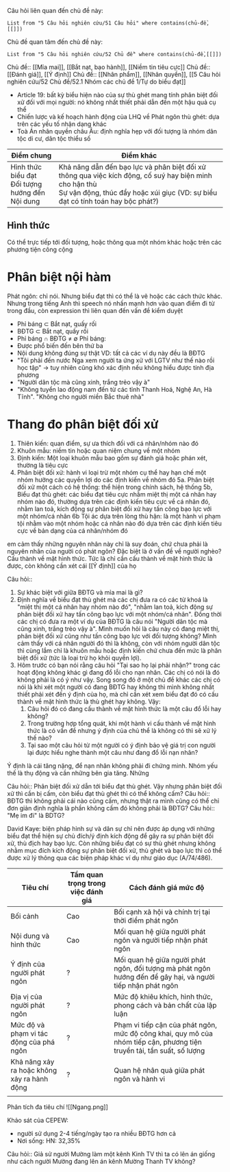 Câu hỏi liên quan đến chủ đề này:
```dataview
List from "5 Câu hỏi nghiên cứu/51 Câu hỏi" where contains(chủ-đề,[[]]) 
```

Chủ đề quan tâm đến chủ đề này:
```dataview
List from "5 Câu hỏi nghiên cứu/52 Chủ đề" where contains(chủ-đề,[[]]) 
```

Chủ đề:: [[Mỉa mai]], [[Bắt nạt, bạo hành]], [[Niềm tin tiêu cực]]
Chủ đề:: [[Đánh giá]], [[Ý định]]
Chủ đề:: [[Nhân phẩm]], [[Nhân quyền]], [[5 Câu hỏi nghiên cứu/52 Chủ đề/52.1 Nhóm các chủ đề 1/Tự do biểu đạt]]

- Article 19: bất kỳ biểu hiện nào của sự thù ghét mang tính phân biệt đối xử đối với mọi người: nó không nhất thiết phải dẫn đến một hậu quả cụ thể
- Chiến lược và kế hoạch hành động của LHQ về Phát ngôn thù ghét: dựa trên các yếu tố nhận dạng khác
- Toà Án nhân quyền châu Âu: định nghĩa hẹp với đối tượng là nhóm dân tộc di cư, dân tộc thiểu số
 
| Điểm chung                                            | Điểm khác                                                                                                                                                                                   |
| ----------------------------------------------------- | ------------------------------------------------------------------------------------------------------------------------------------------------------------------------------------------- |
| Hình thức biểu đạt<br>Đối tượng hướng đến<br>Nội dung | Khả năng dẫn đến bạo lực và phân biệt đối xử thông qua việc kích động, cố suý hay biện minh cho hận thù<br>Sự vận động, thúc đẩy hoặc xúi giục (VD: sự biểu đạt có tính toán hay bộc phát?) | 

## Hình thức
Có thể trực tiếp tới đối tượng, hoặc thông qua một nhóm khác hoặc trên các phương tiện công cộng

# Phân biệt nội hàm
Phát ngôn: chỉ nói. Nhưng biểu đạt thì có thể là vẽ hoặc các cách thức khác. Nhưng trong tiếng Anh thì speech nó nhấn mạnh hơn vào quan điểm đi từ trong đầu, còn expression thì liên quan đến vấn đề kiểm duyệt

- Phỉ báng ⊂ Bắt nạt, quấy rối
- BĐTG ⊂ Bắt nạt, quấy rối
- Phỉ báng ∩ BĐTG ≠ ∅
Phỉ báng: 
- Được phổ biến đến bên thứ ba
- Nội dung không đúng sự thật
VD: tất cả các ví dụ này đều là BĐTG
- "Tôi phải đến nước Nga xem người ta ứng xử với LGTV như thế nào rồi học tập" → tuy nhiên cũng khó xác định nếu không hiểu được tính địa phương
- "Người dân tộc mà cũng xinh, trắng trẻo vậy à" 
- "Không tuyển lao động nam đến từ các tỉnh Thanh Hoá, Nghệ An, Hà Tĩnh". "Không cho người miền Bắc thuê nhà" 
# Thang đo phân biệt đối xử
1. Thiên kiến: quan điểm, sự ưa thích đối với cá nhân/nhóm nào đó
2. Khuôn mẫu: niềm tin hoặc quan niệm chung về một nhóm
3. Định kiến: Một loại khuôn mẫu bao gồm sự đánh giá hoặc phán xét, thường là tiêu cực
4. Phân biệt đối xử: hành vi loại trừ một nhóm cụ thể hay hạn chế một nhóm hưởng các quyền lợi do các định kiến về nhóm đó
5a. Phân biệt đối xử một cách có hệ thống: thể hiện trong chính sách, hệ thống
5b, Biểu đạt thù ghét: các biểu đạt tiêu cực nhằm miệt thị một cá nhân hay nhóm nào đó, thường dựa trên các định kiến tiêu cực về cá nhân đó, nhằm lan toả, kích động sự phân biệt đối xử hay tấn công bạo lực với một nhóm/cá nhân
6b Tội ác dựa trên lòng thù hận: là một hành vi phạm tội nhằm vào một nhóm hoặc cá nhân nào đó dựa trên các định kiến tiêu cực về bản dạng của cá nhân/nhóm đó

em cảm thấy những nguyên nhân này chỉ là suy đoán, chứ chưa phải là nguyên nhân của người có phát ngôn? Đặc biệt là ở vấn đề về người nghèo?
Cấu thành về mặt hình thức. Tức là chỉ cần cấu thành về mặt hình thức là được, còn không cần xét cái [[Ý định]] của họ

Câu hỏi:: 
1. Sự khác biệt với giữa BĐTG và mỉa mai là gì? 
2. Định nghĩa về biểu đạt thù ghét mà các chị đưa ra có các từ khoá là "miệt thị một cá nhân hay nhóm nào đó", "nhằm lan toả, kích động sự phân biệt đối xử hay tấn công bạo lực với một nhóm/cá nhân". Đồng thời các chị có đưa ra một ví dụ của BĐTG là câu nói "Người dân tộc mà cũng xinh, trắng trẻo vậy à". Mình muốn hỏi là câu này có đang miệt thị, phân biệt đối xử cũng như tấn công bạo lực với đối tượng không? Mình cảm thấy với cá nhân người đó thì là không, còn với nhóm người dân tộc thì cùng lắm chỉ là khuôn mẫu hoặc định kiến chứ chưa đến mức là phân biệt đối xử (tức là loại trừ họ khỏi quyền lợi).
3. Hôm trước có bạn nói rằng câu hỏi "Tại sao họ lại phải nhận?" trong các hoạt động không khác gì đang đổ lỗi cho nạn nhân. Các chị có nói là đó không phải là có ý như vậy. Song song đó ở một chủ đề khác các chị có nói là khi xét một người có đang BĐTG hay không thì mình không nhất thiết phải xét đến ý định của họ, mà chỉ cần xét xem biểu đạt đó có cấu thành về mặt hình thức là thù ghét hay không. Vậy:
	1. Câu hỏi đó có đang cấu thành về mặt hình thức là một câu đổ lỗi hay không? 
	2. Trong trường hợp tổng quát, khi một hành vi cấu thành về mặt hình thức là có vấn đề nhưng ý định của chủ thể là không có thì sẽ xử lý thế nào?
	3. Tại sao một câu hỏi từ một người có ý định bảo vệ giá trị con người lại được hiểu nghe thành một câu như đang đổ lỗi nạn nhân?

Ý định là cái tăng nặng, để nạn nhân không phải đi chứng minh. Nhóm yếu thế là thụ động và cần những bên gia tăng. Những 

Câu hỏi:: Phân biệt đối xử dẫn tới biểu đạt thù ghét. Vậy nhưng phân biệt đối xử thì cần bị cấm, còn biểu đạt thù ghét thì có thể không cấm?
Câu hỏi:: BĐTG thì không phải cái nào cũng cấm, nhưng thật ra mình cũng có thể chỉ đơn giản định nghĩa là phần không cấm đó không phải là BĐTG?
Câu hỏi:: "Mẹ im đi" là BDTG?

David Kaye: biện pháp hình sự và dân sự chỉ nên được áp dụng với những biểu đạt thể hiện sự chủ đích/ý định kích động để gây ra sự phân biệt đối xử, thù địch hay bạo lực. Còn những biểu đạt có sự thù ghét nhưng không nhằm mục đích kích động sự phân biệt đối xử, thù ghét và bạo lực thì có thể được xử lý thông qua các biện pháp khác ví dụ như giáo dục (A/74/486).

| Tiêu chí                                    | Tầm quan trọng trong việc đánh giá | Cách đánh giá mức độ                                                                                                   |
| ------------------------------------------- | ---------------------------------- | ---------------------------------------------------------------------------------------------------------------------- |
| Bối cảnh                                    | Cao                                | Bối cạnh xã hội và chính trị tại thời điểm phát ngôn                                                                   |
| Nội dung và hình thức                       | Cao                                | Mối quan hệ giữa người phát ngôn và người tiếp nhận phát ngôn                                                          |
| Ý định của người phát ngôn                  | ?                                  | Mối quan hệ giữa người phát ngôn, đối tượng mà phát ngôn hướng đến để gây hại, và người tiếp nhận phát ngôn            |
| Địa vị của người phát ngôn                  | ?                                  | Mức độ khiêu khích, hình thức, phong cách và bản chất của lập luận                                                     |
| Mức độ và phạm vi tác động của phá ngôn     | ?                                  | Phạm vi tiếp cận của phát ngôn, mức độ công khai, quy mô của nhóm tiếp cận, phương tiện truyền tải, tần suất, số lượng |
| Khả năng xảy ra hoặc không xảy ra hành động | ?                                  | Quan hệ nhân quả giữa phát ngôn và hành vi                                                                             |
|                                             |                                    |                                                                                                                        |

Phân tích đa tiêu chí
![[Ngang.png]]

Khảo sát của CEPEW:
-  người sử dụng 2-4 tiếng/ngày tạo ra nhiều BĐTG hơn cả
- Nơi sống: HN: 32,35%


Câu hỏi:: Giả sử người Mường làm một kênh Kinh TV thì ta có lên án giống như cách người Mường đang lên án kênh Mường Thanh TV không?